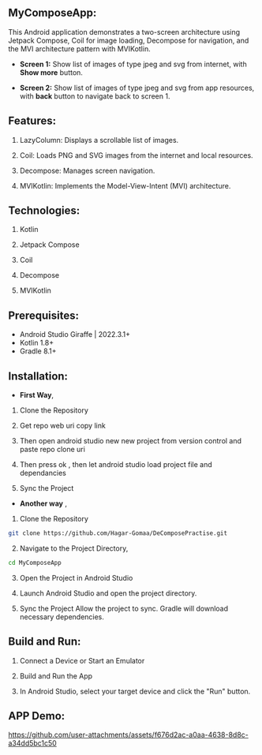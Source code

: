 ## **MyComposeApp:**
This Android application demonstrates a two-screen architecture using Jetpack Compose, Coil for image loading, Decompose for navigation, and the MVI architecture pattern with MVIKotlin.

* **Screen 1:** Show list of images of type jpeg and svg from internet, with **Show more** button.
 
* **Screen 2:** Show list of images of type jpeg and svg from app resources, with **back** button to navigate back to screen 1.


## **Features:**

1. LazyColumn: Displays a scrollable list of images.

2. Coil: Loads PNG and SVG images from the internet and local resources.

3. Decompose: Manages screen navigation.

4. MVIKotlin: Implements the Model-View-Intent (MVI) architecture.


## **Technologies:**

1. Kotlin

2. Jetpack Compose

3. Coil

4. Decompose

5. MVIKotlin


## **Prerequisites:**

* Android Studio Giraffe | 2022.3.1+
* Kotlin 1.8+
* Gradle 8.1+


## **Installation:**

* **First Way**,

1. Clone the Repository

2. Get repo web uri copy link 

3. Then open android studio new  new project from version control and paste repo clone uri 

4. Then press ok , then let android studio load project file and dependancies

5. Sync the Project


* **Another way** ,

1. Clone the Repository

  ```bash
  git clone https://github.com/Hagar-Gomaa/DeComposePractise.git
  ```

2. Navigate to the Project Directory,

  ```bash
  cd MyComposeApp
  ```

3. Open the Project in Android Studio

4. Launch Android Studio and open the project directory.

5. Sync the Project Allow the project to sync. Gradle will download necessary dependencies.


## **Build and Run:**

1. Connect a Device or Start an Emulator

2. Build and Run the App

3. In Android Studio, select your target device and click the "Run" button.

## **APP Demo:**
https://github.com/user-attachments/assets/f676d2ac-a0aa-4638-8d8c-a34dd5bc1c50

